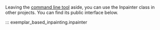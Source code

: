 Leaving the [command line tool](usage.md) aside, you can use the Inpainter class in other projects. You can find its public interface below.

::: exemplar_based_inpainting.inpainter
